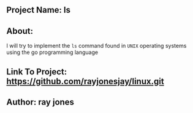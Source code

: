 ## Project Name: ls

## About:

I will try to implement the `ls` command found in `UNIX` operating systems using the go programming language

## Link To Project: https://github.com/rayjonesjay/linux.git

## Author: ray jones